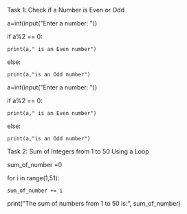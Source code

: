 Task 1: Check if a Number is Even or Odd

 

a=int(input("Enter a number: "))

 

if a%2 == 0:

   

    print(a," is an Even number")

else:

    print(a,"is an Odd number")

 

 

a=int(input("Enter a number: "))

 

if a%2 == 0:

   

    print(a," is an Even number")

else:

    print(a,"is an Odd number")

 

 

Task 2: Sum of Integers from 1 to 50 Using a Loop

 

 

sum_of_number =0

 

for i in range(1,51):

 

    sum_of_number += i

 

print("The sum of numbers from 1 to 50 is:", sum_of_number)




